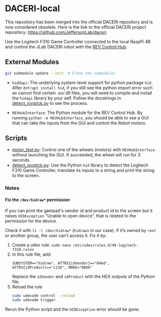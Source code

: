 # DACERI-local

This repository has been merged into the official DACERI repository and is now considered obsolete. Here is the link to the official DACERI project repository: https://github.com/JeffersonLab/daceri 

Use the Logitech F310 Game Controller connected to the local RaspPi 4B and control the JLab DACERI robot with the [REV Control Hub](https://www.revrobotics.com/rev-31-1595/).

## External Modules
```bash
git submodule update --init  # Clone the submodules
```

- `hiddapi`: The underlying system-level support for python package `hid`. After `dnf/apt install hid`, if you still see the python import error such as cannot find certain *.so/*.dll files, you will need to compile and install the `hidapi` library by your self. Follow the docstrings in [detect_joystick.py](./scripts/detect_joystick.py) to see the process.

- `REVHubInterface`: The Python module for the REV Control Hub. By running `python -m REVHubInterface`, you should be able to see a GUI that can take the inputs from the GUI and control the Robot motors.

## Scripts
- [motor_test.py](./scripts/motor_test.py): Control one of the wheels (motors) with `REVHubInterface` without launching the GUI. If succeeded, the wheel will run for 3 seconds.
- [detect_joystick.py](./scripts/detect_joystick.py): Use the Python `hid` library to detect the Logitech F310 Game Controller, translate its inputs to a string and print the string to the screen.

### Notes
#### **Fix the `/dev/hidraw*` permission**

If you can print the gampad's vendor id and product id to the screen but it raises `HIDException` "Unable to open device", that is related to the permission for the device.

Check it with `ls -l /dev/hidraw*` (`hidraw1` in our case). If it’s owned by `root` or another group, the user can’t access it. Fix it by:

1. Create a udev rule: `sudo nano /etc/udev/rules.d/99-logitech-f310.rules`
2. In this rule file, add:
    ```
    SUBSYSTEM=="hidraw", ATTRS{idVendor}=="046d", ATTRS{idProduct}=="c216", MODE="0666"
    ```
   Replace the `idVendor` and `idProduct` with the HEX outputs of the Python file.
3. Reload the rule
    ```bash
    sudo udevadm control --reload
    sudo udevadm trigger
    ```

Rerun the Python script and the `HIDException` error should be gone.
